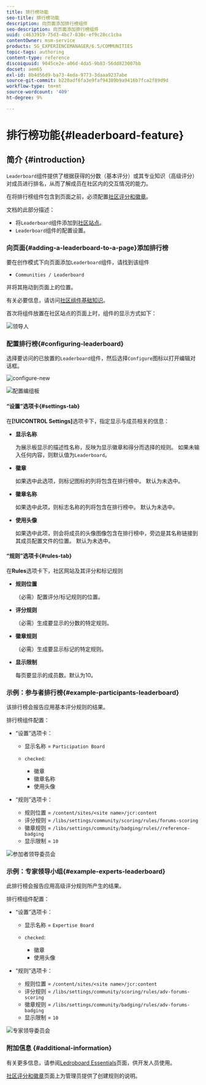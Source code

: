 ```yaml
---
title: 排行榜功能
seo-title: 排行榜功能
description: 向页面添加排行榜组件
seo-description: 向页面添加排行榜组件
uuid: c4633919-75d3-4bc7-830c-ef9c28cc1cba
contentOwner: msm-service
products: SG_EXPERIENCEMANAGER/6.5/COMMUNITIES
topic-tags: authoring
content-type: reference
discoiquuid: 9045ce2e-a06d-4da5-9b83-56dd823007bb
docset: aem65
exl-id: 8b4d56d9-ba73-4eda-9773-3daaa9237abe
source-git-commit: b220adf6fa3e9faf94389b9a9416b7fca2f89d9d
workflow-type: tm+mt
source-wordcount: '409'
ht-degree: 9%

---
```


# 排行榜功能{#leaderboard-feature}

## 简介 {#introduction}

`Leaderboard`组件提供了根据获得的分数（基本评分）或其专业知识（高级评分）对成员进行排名，从而了解成员在社区内的交互情况的能力。

在将排行榜组件包含到页面之前，必须配置[社区评分和徽章](/help/communities/implementing-scoring.md)。

文档的此部分描述：

* 将`Leaderboard`组件添加到[社区站点](/help/communities/overview.md#community-sites)。
* `Leaderboard`组件的配置设置。

### 向页面{#adding-a-leaderboard-to-a-page}添加排行榜

要在创作模式下向页面添加`Leaderboard`组件，请找到该组件

* `Communities / Leaderboard`

并将其拖动到页面上的位置。

有关必要信息，请访问[社区组件基础知识](/help/communities/basics.md)。

首次将组件放置在社区站点的页面上时，组件的显示方式如下：

![领导人](assets/leaderboard.png)

### 配置排行榜{#configuring-leaderboard}

选择要访问的已放置的`Leaderboard`组件，然后选择`Configure`图标以打开编辑对话框。

![configure-new](assets/configure-new.png)

![配置编组板](assets/configure-leaderboard.png)

#### “设置”选项卡{#settings-tab}

在&#x200B;**[!UICONTROL Settings]**&#x200B;选项卡下，指定显示与成员相关的信息：

* **显示名称**

   为展示板显示的描述性名称，反映为显示徽章和得分而选择的规则。
如果未输入任何内容，则默认值为`Leaderboard`。

* **徽章**

   如果选中此选项，则标记图标的列将包含在排行榜中。
默认为未选中。

* **徽章名称**

   如果选中此项，则标志名称的列将包含在排行榜中。
默认为未选中。

* **使用头像**

   如果选中此项，则会将成员的头像图像包含在排行榜中，旁边是其名称链接到其成员配置文件的位置。
默认为未选中。

#### “规则”选项卡{#rules-tab}

在&#x200B;**Rules**&#x200B;选项卡下，社区网站及其评分和标记规则

* **规则位置**

   （必需）配置评分/标记规则的位置。

* **评分规则**

   （必需）生成要显示的分数的特定规则。

* **徽章规则**

   （必需）生成要显示标记的特定规则。

* **显示限制**

   每页要显示的成员数。默认为10。

### 示例：参与者排行榜{#example-participants-leaderboard}

该排行榜会报告应用基本评分规则的结果。

排行榜组件配置：

* “设置”选项卡：

   * 显示名称 = `Participation Board`
   * `checked`:

      * 徽章
      * 徽章名称
      * 使用头像

* “规则”选项卡：

   * 规则位置 = `/content/sites/<site name>/jcr:content`
   * 评分规则 = `/libs/settings/community/scoring/rules/forums-scoring`
   * 徽章规则 = `/libs/settings/community/badging/rules//reference-badging`
   * 显示限制 = `10`

![参加者领导委员会](assets/participants-leaderboard.png)

### 示例：专家领导小组{#example-experts-leaderboard}

此排行榜会报告应用高级评分规则所产生的结果。

排行榜组件配置：

* “设置”选项卡：

   * 显示名称 = `Expertise Board`
   * `checked`:

      * 徽章
      * 使用头像

* “规则”选项卡：

   * 规则位置 = `/content/sites/<site name>/jcr:content`
   * 评分规则 = `/libs/settings/community/scoring/rules/adv-forums-scoring`
   * 徽章规则 = `/libs/settings/community/badging/rules/adv-forums-badging`
   * 显示限制 = `10`

![专家领导委员会](assets/experts-leaderboard.png)

### 附加信息 {#additional-information}

有关更多信息，请参阅[Ledroboard Essentials](/help/communities/leaderboard.md)页面，供开发人员使用。

[社区评分和徽章](/help/communities/implementing-scoring.md)页面上为管理员提供了创建规则的说明。
